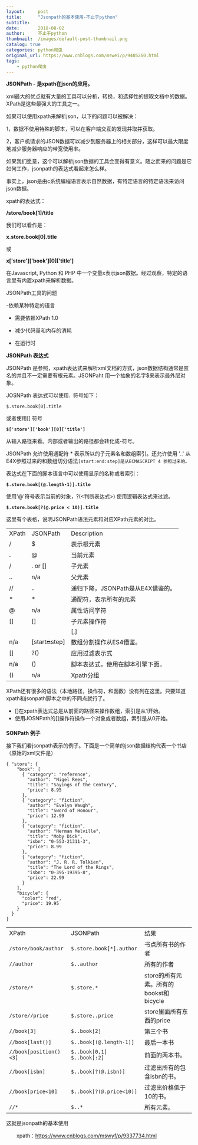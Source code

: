 ```yaml
---
layout:     post
title:      "Jsonpath的基本使用-不止于python"
subtitle:   
date:       2018-08-02
author:     不止于python
thumbnail:  /images/default-post-thumbnail.png
catalog: true
categories: python爬虫
original_url: https://www.cnblogs.com/mswei/p/9405260.html
tags:
    - python爬虫
---
```


**JSONPath - 是xpath在json的应用。**

xml最大的优点就有大量的工具可以分析，转换，和选择性的提取文档中的数据。XPath是这些最强大的工具之一。

如果可以使用xpath来解析json，以下的问题可以被解决：

1，数据不使用特殊的脚本，可以在客户端交互的发现并取并获取。

2，客户机请求的JSON数据可以减少到服务器上的相关部分，这样可以最大限度地减少服务器响应的带宽使用率。

如果我们愿意，这个可以解析json数据的工具会变得有意义。随之而来的问题是它如何工作，jsonpath的表达式看起来怎么样。

事实上，json是由c系统编程语言表示自然数据，有特定语言的特定语法来访问json数据。

xpath的表达式：

**/store/book[1]/title**

我们可以看作是：

**x.store.book[0].title**

或

**x['store']['book'][0]['title']**

在Javascript, Python 和 PHP 中一个变量x表示json数据。经过观察，特定的语言里有内置xpath来解析数据。

JSONPath工具的问题

-依赖某种特定的语言

- 需要依赖XPath 1.0

- 减少代码量和内存的消耗

- 在运行时

**JSONPath 表达式**

JSONPath 是参照，xpath表达式来解析xml文档的方式，json数据结构通常是匿名的并且不一定需要有根元素。JSONPaht 用一个抽象的名字$来表示最外层对象。

JOSNPath 表达式可以使用.  符号如下：

`$.store.book[0].title`

或者使用[] 符号

**`$['store']['book'][0]['title']`**

从输入路径来看。内部或者输出的路径都会转化成-符号。

JSONPath 允许使用通配符 \* 表示所以的子元素名和数组索引。还允许使用 '..' 从E4X参照过来的和数组切分语法`[start:end:step]是从ECMASCRIPT 4 参照过来的。`

表达式在下面的脚本语言中可以使用显示的名称或者索引：

**`$.store.book[(@.length-1)].title`**

使用'@'符号表示当前的对象，?(<判断表达式>) 使用逻辑表达式来过滤。

**`$.store.book[?(@.price < 10)].title`**

这里有个表格，说明JSONPath语法元素和对应XPath元素的对比。

|  |  |  |
| --- | --- | --- |
| XPath | JSONPath | Description |
| / | $ | 表示根元素 |
| . | @ | 当前元素 |
| / | . or [] | 子元素 |
| .. | n/a | 父元素 |
| // | .. | 递归下降，JSONPath是从E4X借鉴的。 |
| \* | \* | 通配符，表示所有的元素 |
| @ | n/a | 属性访问字符 |
| [] | [] | 子元素操作符 |
| | | [,] | 连接操作符在XPath 结果合并其它结点集合。JSONP允许name或者数组索引。 |
| n/a | [start:end:step] | 数组分割操作从ES4借鉴。 |
| [] | ?() | 应用过滤表示式 |
| n/a | () | 脚本表达式，使用在脚本引擎下面。 |
| () | n/a | Xpath分组 |

XPath还有很多的语法（本地路径，操作符，和函数）没有列在这里。只要知道xpath和jsonpath脚本之中的不同点就行了。

* []在xpath表达式总是从前面的路径来操作数组，索引是从1开始。
* 使用JOSNPath的[]操作符操作一个对象或者数组，索引是从0开始。

#### 

**SONPath 例子**

接下我们看jsonpath表示的例子。下面是一个简单的json数据结构代表一个书店（原始的xml文件是）

```
{ "store": {
    "book": [ 
      { "category": "reference",
        "author": "Nigel Rees",
        "title": "Sayings of the Century",
        "price": 8.95
      },
      { "category": "fiction",
        "author": "Evelyn Waugh",
        "title": "Sword of Honour",
        "price": 12.99
      },
      { "category": "fiction",
        "author": "Herman Melville",
        "title": "Moby Dick",
        "isbn": "0-553-21311-3",
        "price": 8.99
      },
      { "category": "fiction",
        "author": "J. R. R. Tolkien",
        "title": "The Lord of the Rings",
        "isbn": "0-395-19395-8",
        "price": 22.99
      }
    ],
    "bicycle": {
      "color": "red",
      "price": 19.95
    }
  }
}
```

|  |  |  |
| --- | --- | --- |
| XPath | JSONPath | 结果 |
| `/store/book/author` | `$.store.book[*].author` | 书点所有书的作者 |
| `//author` | `$..author` | 所有的作者 |
| `/store/*` | `$.store.*` | store的所有元素。所有的bookst和bicycle |
| `/store//price` | `$.store..price` | store里面所有东西的price |
| `//book[3]` | `$..book[2]` | 第三个书 |
| `//book[last()]` | `$..book[(@.length-1)]` | 最后一本书 |
| `//book[position()<3]` | `$..book[0,1]` `$..book[:2]` | 前面的两本书。 |
| `//book[isbn]` | `$..book[?(@.isbn)]` | 过滤出所有的包含isbn的书。 |
| `//book[price<10]` | `$..book[?(@.price<10)]` | 过滤出价格低于10的书。 |
| `//*` | `$..*` | 所有元素。 |

这就是jsonpath的基本使用

　　xpath：https://www.cnblogs.com/mswyf/p/9337734.html